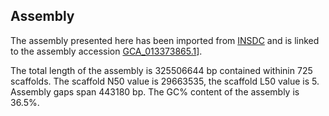 **Assembly**
--------

The assembly presented here has been imported from [INSDC](http://www.insdc.org) and is linked to the assembly accession [GCA\_013373865.1](http://www.ebi.ac.uk/ena/data/view/GCA_013373865.1)].

The total length of the assembly is 325506644 bp contained withinin 725 scaffolds.
The scaffold N50 value is 29663535, the scaffold L50 value is 5.
Assembly gaps span 443180 bp. The GC% content of the assembly is 36.5%.
